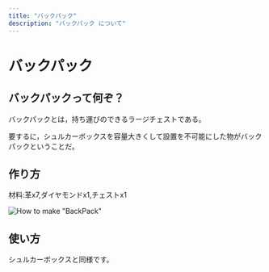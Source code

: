 ```yaml
---
title: "バックパック"
description: "バックパック について"
---
```


# バックパック

## バックパックって何ぞ？

バックパックとは，持ち運びのできるラージチェストである。

要するに，シュルカーボックスを容量大きくして設置を不可能にした物がバックパックということだ。

## 作り方

材料:革x7,ダイヤモンドx1,チェストx1

![How to make "BackPack"](https://i.imgur.com/LUrSmnZ.png)

## 使い方

シュルカーボックスと同様です。